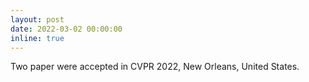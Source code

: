 ```yaml
---
layout: post
date: 2022-03-02 00:00:00
inline: true
---
```


Two paper were accepted in CVPR 2022, New Orleans, United States.